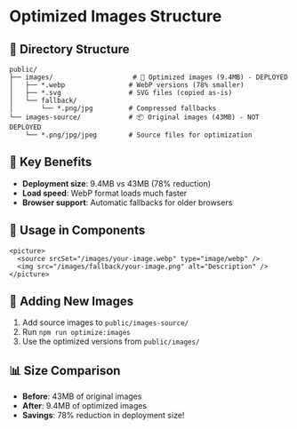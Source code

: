 # Optimized Images Structure

## 📁 Directory Structure
```
public/
├── images/                    # 🚀 Optimized images (9.4MB) - DEPLOYED
│   ├── *.webp                # WebP versions (78% smaller)
│   ├── *.svg                 # SVG files (copied as-is)
│   └── fallback/
│       └── *.png/jpg         # Compressed fallbacks
└── images-source/            # 📦 Original images (43MB) - NOT DEPLOYED
    └── *.png/jpg/jpeg        # Source files for optimization
```

## 🎯 Key Benefits
- **Deployment size**: 9.4MB vs 43MB (78% reduction)
- **Load speed**: WebP format loads much faster
- **Browser support**: Automatic fallbacks for older browsers

## 📝 Usage in Components
```tsx
<picture>
  <source srcSet="/images/your-image.webp" type="image/webp" />
  <img src="/images/fallback/your-image.png" alt="Description" />
</picture>
```

## 🔄 Adding New Images
1. Add source images to `public/images-source/`
2. Run `npm run optimize:images`
3. Use the optimized versions from `public/images/`

## 📊 Size Comparison
- **Before**: 43MB of original images
- **After**: 9.4MB of optimized images
- **Savings**: 78% reduction in deployment size!